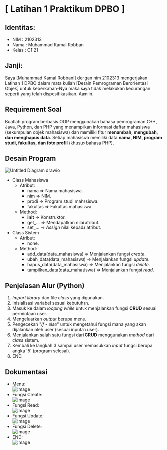 # [ Latihan 1 Praktikum DPBO ]

## Identitas:
- NIM   : 2102313
- Nama  : Muhammad Kamal Robbani
- Kelas : C1'21

## Janji:
Saya [Muhammad Kamal Robbani] dengan nim 2102313 mengerjakan Latihan 1 DPBO dalam mata kuliah 
[Desain Pemrograman Berorientasi Objek] untuk keberkahan-Nya maka saya tidak melakukan 
kecurangan seperti yang telah dispesifikasikan. Aamiin.

## Requirement Soal
Buatlah program berbasis OOP menggunakan bahasa pemrograman C++, Java,
Python, dan PHP yang menampilkan informasi daftar mahasiswa (sekumpulan
objek mahasiswa) dan memiliki fitur **menambah, mengubah, dan menghapus data**.
Setiap mahasiswa memiliki data **nama, NIM, program studi, fakultas, dan foto profil**
(khusus bahasa PHP).

## Desain Program
![Untitled Diagram drawio](https://user-images.githubusercontent.com/101335350/219037684-b6dc2c70-825d-4976-ab50-d9209ddb8dca.png)
- Class Mahasiswa
  - Atribut:
    - nama => Nama mahasiswa.
    - nim => NIM.
    - prodi => Program studi mahasiswa.
    - fakultas => Fakultas mahasiswa.
  - Method:
    - __init__ => Konstruktor.
    - get_... => Mendapatkan nilai atribut.
    - set_... => *Assign* nilai kepada atribut.
- Class Sistem
  - Atribut:
    - none.
  - Method:
    - add_data(data_mahasiswa) => Menjalankan fungsi *create*.
    - ubah_data(data_mahasiswa) => Menjalankan fungsi *update*.
    - hapus_data(data_mahasiswa) => Menjalankan fungsi *delete*.
    - tampilkan_data(data_mahasiswa) => Menjalankan fungsi *read*.

## Penjelasan Alur (Python)
1. *Import library* dan file *class* yang digunakan.
2. Inisialisasi variabel sesuai kebutuhan.
3. Masuk ke dalam *looping while* untuk menjalankan fungsi **CRUD** sesuai permintaan user.
4. Mengeluarkan *output* berupa menu.
5. Pengecekan "*if - else*" untuk mengetahui fungsi mana yang akan dijalankan oleh user (sesuai inputan user).
6. Menjalankan salah satu fungsi dari **CRUD** menggunakan *method* dari *class* sistem.
7. Kembali ke langkah 3 sampai user memasukkan *input* fungsi berupa angka '5' (program selesai).
8. END.

## Dokumentasi
- Menu:<br>
![image](https://user-images.githubusercontent.com/101335350/219004704-4a7e0276-0e7d-4375-bfb9-f96b0ea967b7.png)
- Fungsi Create:<br>
![image](https://user-images.githubusercontent.com/101335350/219004946-c1d29382-881f-4076-bed1-0e8e29787958.png)
- Fungsi Read:<br>
![image](https://user-images.githubusercontent.com/101335350/219005613-3e7fbab0-da44-4de8-80d4-330675c9f032.png)
- Fungsi Update:<br>
![image](https://user-images.githubusercontent.com/101335350/219005165-130f0c83-f27c-441b-ac92-dadb54a68b52.png)
- Fungsi Delete:<br>
![image](https://user-images.githubusercontent.com/101335350/219005770-42685469-41d6-4d13-9a6e-e1eb348ac962.png)
- END:<br>
![image](https://user-images.githubusercontent.com/101335350/219005857-46ce12e3-7610-4e1f-b89a-d6ddb0b1765d.png)
